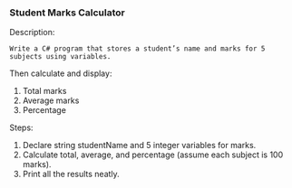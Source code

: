 ### Student Marks Calculator

Description:

    Write a C# program that stores a student’s name and marks for 5 subjects using variables.

Then calculate and display:
1. Total marks
2. Average marks
3. Percentage

Steps:
1. Declare string studentName and 5 integer variables for marks.
2. Calculate total, average, and percentage (assume each subject is 100 marks).
3. Print all the results neatly.